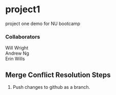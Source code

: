 # project1
project one demo for NU bootcamp


### Collaborators
Will Wright  
Andrew Ng  
Erin Wills   

## Merge Conflict Resolution Steps
1.  Push changes to github as a branch.  